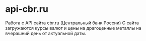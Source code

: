 # api-cbr.ru
Работа с API сайта cbr.ru (Центральный банк России)
С сайта загружаются курсы валют и цены на драгоценные металлы на вчерашний день от актуальной даты.
